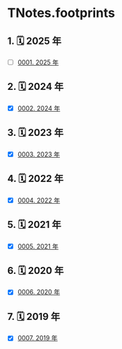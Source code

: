 # TNotes.footprints


## 1. 🗓 2025 年

- [ ] [0001. 2025 年](https://tdahuyou.github.io/TNotes.footprints/notes/0001.%202025%20%E5%B9%B4/README) <!-- [locale](./notes/0001.%202025%20%E5%B9%B4/README) -->  

## 2. 🗓 2024 年

- [x] [0002. 2024 年](https://tdahuyou.github.io/TNotes.footprints/notes/0002.%202024%20%E5%B9%B4/README) <!-- [locale](./notes/0002.%202024%20%E5%B9%B4/README) -->  

## 3. 🗓 2023 年

- [x] [0003. 2023 年](https://tdahuyou.github.io/TNotes.footprints/notes/0003.%202023%20%E5%B9%B4/README) <!-- [locale](./notes/0003.%202023%20%E5%B9%B4/README) -->  

## 4. 🗓 2022 年

- [x] [0004. 2022 年](https://tdahuyou.github.io/TNotes.footprints/notes/0004.%202022%20%E5%B9%B4/README) <!-- [locale](./notes/0004.%202022%20%E5%B9%B4/README) -->  

## 5. 🗓 2021 年

- [x] [0005. 2021 年](https://tdahuyou.github.io/TNotes.footprints/notes/0005.%202021%20%E5%B9%B4/README) <!-- [locale](./notes/0005.%202021%20%E5%B9%B4/README) -->  

## 6. 🗓 2020 年

- [x] [0006. 2020 年](https://tdahuyou.github.io/TNotes.footprints/notes/0006.%202020%20%E5%B9%B4/README) <!-- [locale](./notes/0006.%202020%20%E5%B9%B4/README) -->  

## 7. 🗓 2019 年

- [x] [0007. 2019 年](https://tdahuyou.github.io/TNotes.footprints/notes/0007.%202019%20%E5%B9%B4/README) <!-- [locale](./notes/0007.%202019%20%E5%B9%B4/README) -->  
